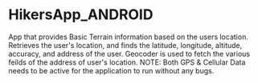 # HikersApp_ANDROID
App that provides Basic Terrain information based on the users location.
Retrieves the user's location, and finds the latitude, longitude, altitude, accuracy, and address of the user.
Geocoder is used to fetch the various feilds of the address of user's location.
NOTE: Both GPS & Cellular Data needs to be active for the application to run without any bugs.

